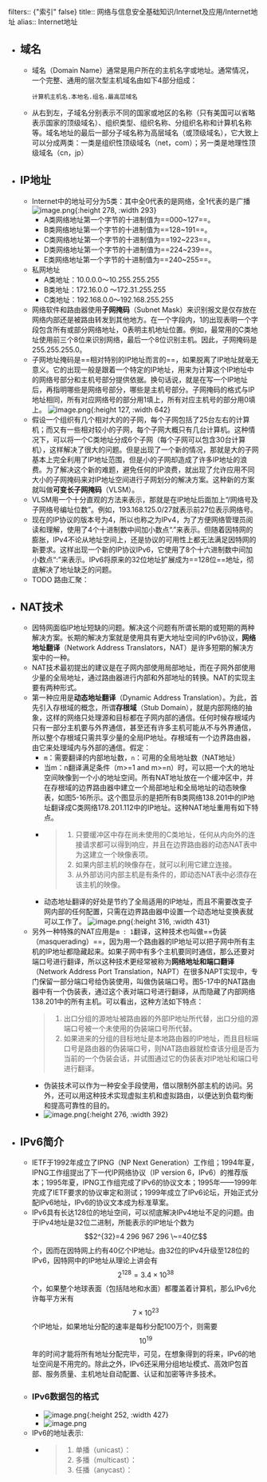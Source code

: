 filters:: {"索引" false}
title:: 网络与信息安全基础知识/Internet及应用/Internet地址
alias:: Internet地址

- ## 域名
	- 域名（Domain Name）通常是用户所在的主机名字或地址。通常情况，一个完整、通用的层次型主机域名由如下4部分组成：
	  ```
	  计算机主机名.本地名.组名.最高层域名
	  ```
	- 从右到左，子域名分别表示不同的国家或地区的名称（只有美国可以省略表示国家的顶级域名）、组织类型、组织名称、分组织名称和计算机名称等。域名地址的最后一部分子域名称为高层域名（或顶级域名），它大致上可以分成两类：一类是组织性顶级域名（net，com）；另一类是地理性顶级域名（cn，jp）
- ## IP地址
	- Internet中的地址可分为5类：其中全0代表的是网络，全1代表的是广播
	  ![image.png](../assets/image_1649203337852_0.png){:height 278, :width 293}
		- A类网络地址第一个字节的十进制值为==000\~127==。
		- B类网络地址第一个字节的十进制值为==128\~191==。
		- C类网络地址第一个字节的十进制值为==192\~223==。
		- D类网络地址第一个字节的十进制值为==224\~239==。
		- E类网络地址第一个字节的十进制值为==240\~255==。
	- 私网地址
		- A类地址：10.0.0.0～10.255.255.255
		- B类地址：172.16.0.0 ～172.31.255.255
		- C类地址：192.168.0.0～192.168.255.255
	- 网络软件和路由器使用**子网掩码**（Subnet Mask）来识别报文是仅存放在网络内部还是被路由转发到其他地方。在一个字段内，1的出现表明一个字段包含所有或部分网络地址，0表明主机地址位置。例如，最常用的C类地址使用前三个8位来识别网络，最后一个8位识别主机。因此，子网掩码是255.255.255.0。
	- 子网地址掩码是==相对特别的IP地址而言的==，如果脱离了IP地址就毫无意义。它的出现一般是跟着一个特定的IP地址，用来为计算这个IP地址中的网络号部分和主机号部分提供依据。换句话说，就是在写一个IP地址后，再指明哪些是网络号部分，哪些是主机号部分。子网掩码的格式与IP地址相同，所有对应网络号的部分用1填上，所有对应主机号的部分用0填上。
	  ![image.png](../assets/image_1649203390711_0.png){:height 127, :width 642}
	- 假设一个组织有几个相对大的的子网，每个子网包括了25台左右的计算机；而又有一些相对较小的子网，每个子网大概只有几台计算机。这种情况下，可以将一个C类地址分成6个子网（每个子网可以包含30台计算机），这样解决了很大的问题。但是出现了一个新的情况，那就是大的子网基本上完全利用了IP地址范围，但是小的子网却造成了许多IP地址的浪费。为了解决这个新的难题，避免任何的IP浪费，就出现了允许应用不同大小的子网掩码来对IP地址空间进行子网划分的解决方案。这种新的方案就叫做**可变长子网掩码**（VLSM）。
	- VLSM用一个十分直观的方法来表示，那就是在IP地址后面加上“/网络号及子网络号编址位数”。例如，193.168.125.0/27就表示前27位表示网络号。
	- 现在的IP协议的版本号为4，所以也称之为IPv4，为了方便网络管理员阅读和理解，使用了4个十进制数中间加小数点“.”来表示。但随着因特网的膨胀，IPv4不论从地址空间上，还是协议的可用性上都无法满足因特网的新要求。这样出现一个新的IP协议IPv6，它使用了8个十六进制数中间加小数点“:”来表示。IPv6将原来的32位地址扩展成为==128位==地址，彻底解决了地址缺乏的问题。
	- TODO 路由汇聚：
- ## NAT技术
	- 因特网面临IP地址短缺的问题。解决这个问题有所谓长期的或短期的两种解决方案。长期的解决方案就是使用具有更大地址空间的IPv6协议，**网络地址翻译**（Network Address Translators，NAT）是许多短期的解决方案中的一种。
	- NAT技术最初提出的建议是在子网内部使用局部地址，而在子网外部使用少量的全局地址，通过路由器进行内部和外部地址的转换。NAT的实现主要有两种形式。
	- 第一种应用是**动态地址翻译**（Dynamic Address Translation）。为此，首先引入存根域的概念，所谓**存根域**（Stub Domain），就是内部网络的抽象，这样的网络只处理源和目标都在子网内部的通信。任何时候存根域内只有一部分主机要与外界通信，甚至还有许多主机可能从不与外界通信，所以整个存根域只需共享少量的全局IP地址。存根域有一个边界路由器，由它来处理域内与外部的通信。假定：
		- `m`：需要翻译的内部地址数，`n`：可用的全局地址数（NAT地址）
		- 当m：n翻译满足条件（m>=1 and m>=n）时，可以把一个大的地址空间映像到一个小的地址空间。所有NAT地址放在一个缓冲区中，并在存根域的边界路由器中建立一个局部地址和全局地址的动态映像表，如图5-16所示。这个图显示的是把所有B类网络138.201中的IP地址翻译成C类网络178.201.112中的IP地址。这种NAT地址重用有如下特点。
		- > 1. 只要缓冲区中存在尚未使用的C类地址，任何从内向外的连接请求都可以得到响应，并且在边界路由器的动态NAT表中为这建立一个映像表项。
		  > 2. 如果内部主机的映像存在，就可以利用它建立连接。
		  > 3. 从外部访问内部主机是有条件的，即动态NAT表中必须存在该主机的映像。
		- 动态地址翻译的好处是节约了全局适用的IP地址，而且不需要改变子网内部的任何配置，只需在边界路由器中设置一个动态地址变换表就可以工作了。
		  ![image.png](../assets/image_1649203470969_0.png){:height 316, :width 431}
	- 另外一种特殊的NAT应用是`m : 1`翻译，这种技术也叫做==伪装（masquerading）==，因为用一个路由器的IP地址可以把子网中所有主机的IP地址都隐藏起来。如果子网中有多个主机要同时通信，那么还要对端口号进行翻译，所以这种技术更经常被称为**网络地址和端口翻译**（Network Address Port Translation，NAPT）在很多NAPT实现中，专门保留一部分端口号给伪装使用，叫做伪装端口号。图5-17中的NAT路由器中有一个伪装表，通过这个表对端口号进行翻译，从而隐藏了内部网络138.201中的所有主机。可以看出，这种方法如下特点：
	  > 1. 出口分组的源地址被路由器的外部IP地址所代替，出口分组的源端口号被一个未使用的伪装端口号所代替。
	  > 2. 如果进来的分组的目标地址是本地路由器的IP地址，而且目标端口号是路由器的伪装端口号，则NAT路由器就检查该分组是否为当前的一个伪装会话，并试图通过它的伪装表对IP地址和端口号进行翻译。
		- 伪装技术可以作为一种安全手段使用，借以限制外部主机的访问。另外，还可以用这种技术实现虚拟主机和虚拟路由，以便达到负载均衡和提高可靠性的目的。
		- ![image.png](../assets/image_1649203545964_0.png){:height 276, :width 392}
- ## IPv6简介
	- IETF于1992年成立了IPNG（NP Next Generation）工作组；1994年夏，IPNG工作组提出了下一代IP网络协议（IP version 6，IPv6）的推荐版本；1995年夏，IPNG工作组完成了IPv6的协议文本；1995年——1999年完成了IETF要求的协议审定和测试；1999年成立了IPv6论坛，开始正式分配IPv6地址，IPv6的协议文本成为标准草案。
	- IPv6具有长达128位的地址空间，可以彻底解决IPv4地址不足的问题。由于IPv4地址是32位二进制，所能表示的IP地址个数为$$2^{32}=4 296 967 296 \~=40亿$$个，因而在因特网上约有40亿个IP地址。由32位的IPv4升级至128位的IPv6，因特网中的IP地址从理论上讲会有$$2^{128}=3.4 \times 10^{38}$$ 个，如果整个地球表面（包括陆地和水面）都覆盖着计算机，那么IPv6允许每平方米有 $$7 \times 10^{23}$$ 个IP地址，如果地址分配的速率是每秒分配100万个，则需要 $$10^{19}$$ 年的时间才能将所有地址分配完毕，可见，在想象得到的将来，IPv6的地址空间是不用完的。除此之外，IPv6还采用分组地址模式、高效IP包首部、服务质量、主机地址自动配置、认证和加密等许多技术。
	- ### IPv6数据包的格式
		- ![image.png](../assets/image_1649203577653_0.png){:height 252, :width 427}
		- ![image.png](../assets/image_1649203591289_0.png)
	- IPv6的地址表示:
		- > 1. 单播（unicast）：
		  > 2. 多播（multicast）：
		  > 3. 任播（anycast）：